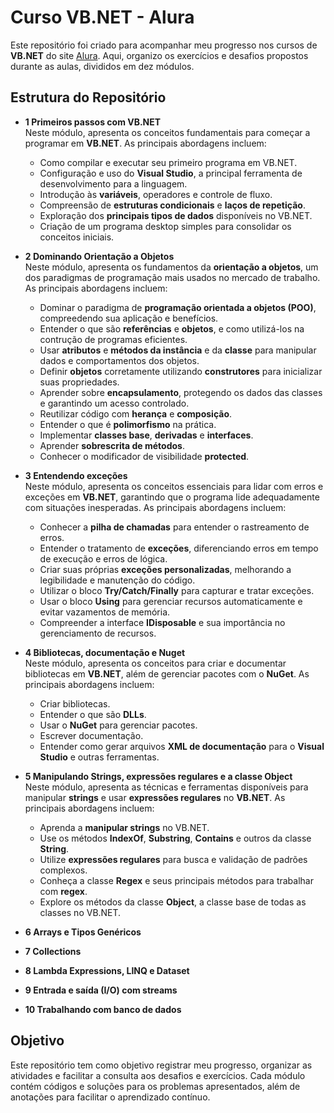 # Curso VB.NET - Alura

Este repositório foi criado para acompanhar meu progresso nos cursos de **VB.NET** do site [Alura](https://www.alura.com.br/). Aqui, organizo os exercícios e desafios propostos durante as aulas, divididos em dez módulos.

## Estrutura do Repositório

- **1 Primeiros passos com VB.NET**  
  Neste módulo, apresenta os conceitos fundamentais para começar a programar em **VB.NET**. As principais abordagens incluem:  
  - Como compilar e executar seu primeiro programa em VB.NET.  
  - Configuração e uso do **Visual Studio**, a principal ferramenta de desenvolvimento para a linguagem.  
  - Introdução às **variáveis**, operadores e controle de fluxo.  
  - Compreensão de **estruturas condicionais** e **laços de repetição**.  
  - Exploração dos **principais tipos de dados** disponíveis no VB.NET.  
  - Criação de um programa desktop simples para consolidar os conceitos iniciais.

- **2 Dominando Orientação a Objetos**  
  Neste módulo, apresenta os fundamentos da **orientação a objetos**, um dos paradigmas de programação mais usados no mercado de trabalho. As principais abordagens incluem:
  - Dominar o paradigma de **programação orientada a objetos (POO)**, compreedendo sua aplicação e benefícios.
  - Entender o que são **referências** e **objetos**, e como utilizá-los na contrução de programas eficientes.
  - Usar **atributos** e **métodos da instância** e da **classe** para manipular dados e comportamentos dos objetos.
  - Definir **objetos** corretamente utilizando **construtores** para inicializar suas propriedades.
  - Aprender sobre **encapsulamento**, protegendo os dados das classes e garantindo um acesso controlado.
  - Reutilizar código com **herança** e **composição**.
  - Entender o que é **polimorfismo** na prática.
  - Implementar **classes base**, **derivadas** e **interfaces**.
  - Aprender **sobrescrita de métodos**.
  - Conhecer o modificador de visibilidade **protected**.

- **3 Entendendo exceções**  
  Neste módulo, apresenta os conceitos essenciais para lidar com erros e exceções em **VB.NET**, garantindo que o programa lide adequadamente com situações inesperadas. As principais abordagens incluem:  
  - Conhecer a **pilha de chamadas** para entender o rastreamento de erros.  
  - Entender o tratamento de **exceções**, diferenciando erros em tempo de execução e erros de lógica.  
  - Criar suas próprias **exceções personalizadas**, melhorando a legibilidade e manutenção do código.  
  - Utilizar o bloco **Try/Catch/Finally** para capturar e tratar exceções.  
  - Usar o bloco **Using** para gerenciar recursos automaticamente e evitar vazamentos de memória.  
  - Compreender a interface **IDisposable** e sua importância no gerenciamento de recursos.

- **4 Bibliotecas, documentação e Nuget**  
  Neste módulo, apresenta os conceitos para criar e documentar bibliotecas em **VB.NET**, além de gerenciar pacotes com o **NuGet**. As principais abordagens incluem:  
  - Criar bibliotecas.  
  - Entender o que são **DLLs**.  
  - Usar o **NuGet** para gerenciar pacotes.  
  - Escrever documentação.  
  - Entender como gerar arquivos **XML de documentação** para o **Visual Studio** e outras ferramentas.

- **5 Manipulando Strings, expressões regulares e a classe Object**  
  Neste módulo, apresenta as técnicas e ferramentas disponíveis para manipular **strings** e usar **expressões regulares** no **VB.NET**. As principais abordagens incluem:  
  - Aprenda a **manipular strings** no VB.NET.  
  - Use os métodos **IndexOf**, **Substring**, **Contains** e outros da classe **String**.  
  - Utilize **expressões regulares** para busca e validação de padrões complexos.  
  - Conheça a classe **Regex** e seus principais métodos para trabalhar com **regex**.  
  - Explore os métodos da classe **Object**, a classe base de todas as classes no VB.NET.  

- **6 Arrays e Tipos Genéricos**  
- **7 Collections**  
- **8 Lambda Expressions, LINQ e Dataset**  
- **9 Entrada e saída (I/O) com streams**  
- **10 Trabalhando com banco de dados**

## Objetivo

Este repositório tem como objetivo registrar meu progresso, organizar as atividades e facilitar a consulta aos desafios e exercícios. Cada módulo contém códigos e soluções para os problemas apresentados, além de anotações para facilitar o aprendizado contínuo.